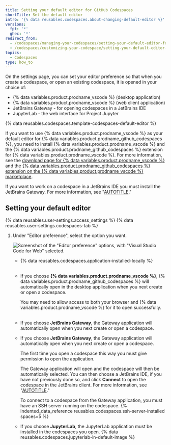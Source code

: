 ```yaml
---
title: Setting your default editor for GitHub Codespaces
shortTitle: Set the default editor
intro: '{% data reusables.codespaces.about-changing-default-editor %}'
versions:
  fpt: '*'
  ghec: '*'
redirect_from:
  - /codespaces/managing-your-codespaces/setting-your-default-editor-for-codespaces
  - /codespaces/customizing-your-codespace/setting-your-default-editor-for-codespaces
topics:
  - Codespaces
type: how_to
---
```


On the settings page, you can set your editor preference so that when you create a codespace, or open an existing codespace, it is opened in your choice of:
- {% data variables.product.prodname_vscode %} (desktop application)
- {% data variables.product.prodname_vscode %} (web client application)
- JetBrains Gateway - for opening codespaces in a JetBrains IDE
- JupyterLab - the web interface for Project Jupyter

{% data reusables.codespaces.template-codespaces-default-editor %}

If you want to use {% data variables.product.prodname_vscode %} as your default editor for {% data variables.product.prodname_github_codespaces %}, you need to install {% data variables.product.prodname_vscode %} and the {% data variables.product.prodname_github_codespaces %} extension for {% data variables.product.prodname_vscode %}. For more information, see the [download page for {% data variables.product.prodname_vscode %}](https://code.visualstudio.com/download/) and the [{% data variables.product.prodname_github_codespaces %} extension on the {% data variables.product.prodname_vscode %} marketplace](https://marketplace.visualstudio.com/items?itemName=GitHub.codespaces).

If you want to work on a codespace in a JetBrains IDE you must install the JetBrains Gateway. For more information, see "[AUTOTITLE](/codespaces/developing-in-a-codespace/using-github-codespaces-in-your-jetbrains-ide)."

## Setting your default editor

{% data reusables.user-settings.access_settings %}
{% data reusables.user-settings.codespaces-tab %}
1. Under "Editor preference", select the option you want.

   ![Screenshot of the "Editor preference" options, with "Visual Studio Code for Web" selected.](/assets/images/help/codespaces/select-default-editor.png)

   - {% data reusables.codespaces.application-installed-locally %}<br><br>

   - If you choose **{% data variables.product.prodname_vscode %}**, {% data variables.product.prodname_github_codespaces %} will automatically open in the desktop application when you next create or open a codespace.

     You may need to allow access to both your browser and {% data variables.product.prodname_vscode %} for it to open successfully.<br><br>

   - If you choose **JetBrains Gateway**, the Gateway application will automatically open when you next create or open a codespace.

   - If you choose **JetBrains Gateway**, the Gateway application will automatically open when you next create or open a codespace.

     The first time you open a codespace this way you must give permission to open the application.

     The Gateway application will open and the codespace will then be automatically selected. You can then choose a JetBrains IDE, if you have not previously done so, and click **Connect** to open the codespace in the JetBrains client. For more information, see "[AUTOTITLE](/codespaces/developing-in-a-codespace/using-github-codespaces-in-your-jetbrains-ide)."

     To connect to a codespace from the Gateway application, you must have an SSH server running on the codespace. {% indented_data_reference reusables.codespaces.ssh-server-installed spaces=5 %}

   - If you choose **JupyterLab**, the JupyterLab application must be installed in the codespaces you open. {% data reusables.codespaces.jupyterlab-in-default-image %}
